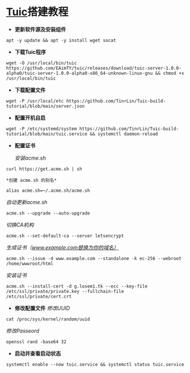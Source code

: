 # [Tuic](https://github.com/EAimTY/tuic)搭建教程
- **更新软件源及安装组件**

```
apt -y update && apt -y install wget socat 
```
- **下载Tuic程序**

```
wget -O /usr/local/bin/tuic https://github.com/EAimTY/tuic/releases/download/tuic-server-1.0.0-alpha0/tuic-server-1.0.0-alpha0-x86_64-unknown-linux-gnu && chmod +x /usr/local/bin/tuic
```
- **下载配置文件**

```
wget -P /usr/local/etc https://github.com/TinrLin/Tuic-build-tutorial/blob/main/server.json
```
- **配置开机自启**

```
wget -P /etc/systemd/system https://github.com/TinrLin/Tuic-build-tutorial/blob/main/tuic.service && systemctl daemon-reload
```
- **配置证书**

  *安装acme.sh*

```
curl https://get.acme.sh | sh
```

    *创建 acme.sh 的别名*

```
alias acme.sh=~/.acme.sh/acme.sh
```

  *自动更新acme.sh*

```
acme.sh --upgrade --auto-upgrade
```

  *切换CA机构*

```
acme.sh --set-default-ca --server letsencrypt
```

  *生成证书（www.example.com替换为你的域名）*

```
acme.sh --issue -d www.example.com --standalone -k ec-256 --webroot /home/wwwroot/html
```

  *安装证书*

```
acme.sh --install-cert -d g.losem1.tk --ecc --key-file /etc/ssl/private/private.key --fullchain-file /etc/ssl/private/cert.crt
```
- **修改配置文件**
  *修改UUID*

```
cat /proc/sys/kernel/random/uuid
```
  *修改Passeord*

```
openssl rand -base64 32
```
- **启动并查看启动状态**

```
systemctl enable --now tuic.service && systemctl status tuic.service
```


